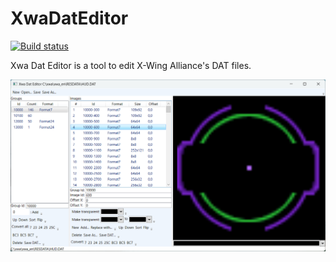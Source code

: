 # XwaDatEditor

[![Build status](https://ci.appveyor.com/api/projects/status/n2w7q8kl9w876r0s/branch/master?svg=true)](https://ci.appveyor.com/project/JeremyAnsel/xwadateditor/branch/master)

Xwa Dat Editor is a tool to edit X-Wing Alliance's DAT files.

![XwaDatEditor](Images/XwaDatEditor.png)

